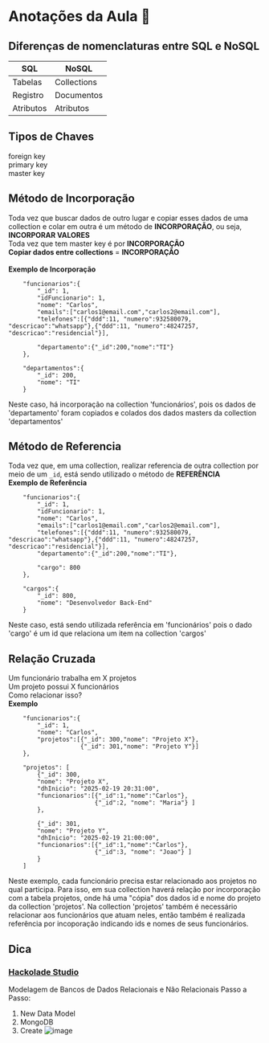 # Anotações da Aula 📝

## Diferenças de nomenclaturas entre SQL e NoSQL
| SQL | NoSQL |
| --- | --- |
| Tabelas | Collections |
| Registro | Documentos |
| Atributos | Atributos |

## Tipos de Chaves
foreign key<br>
primary key<br>
master key<br>

## Método de Incorporação
Toda vez que buscar dados de outro lugar e copiar esses dados de uma collection e colar em outra é um método de **INCORPORAÇÃO**, ou seja, **INCORPORAR VALORES**<br>
Toda vez que tem master key é por **INCORPORAÇÃO**<br>
**Copiar dados entre collections** = **INCORPORAÇÃO**<br><br>
**Exemplo de Incorporação**
```
    "funcionarios":{
        "_id": 1,
        "idFuncionario": 1,
        "nome": "Carlos",
        "emails":["carlos1@email.com","carlos2@email.com"],
        "telefones":[{"ddd":11, "numero":932580079, "descricao":"whatsapp"},{"ddd":11, "numero":48247257, "descricao":"residencial"}],
        
        "departamento":{"_id":200,"nome":"TI"} 
    },
    
    "departamentos":{
        "_id": 200,
        "nome": "TI"
    }
```
Neste caso, há incorporação na collection 'funcionários', pois os dados de 'departamento' foram copiados e colados dos dados masters da collection 'departamentos' 

## Método de Referencia
Toda vez que, em uma collection, realizar referencia de outra collection por meio de um ``_id``, está sendo utilizado o método de **REFERÊNCIA**<br>
**Exemplo de Referência**
```
    "funcionarios":{
        "_id": 1,
        "idFuncionario": 1,
        "nome": "Carlos",
        "emails":["carlos1@email.com","carlos2@email.com"],
        "telefones":[{"ddd":11, "numero":932580079, "descricao":"whatsapp"},{"ddd":11, "numero":48247257, "descricao":"residencial"}],
        "departamento":{"_id":200,"nome":"TI"},

        "cargo": 800
    },
    
    "cargos":{
        "_id": 800,
        "nome": "Desenvolvedor Back-End"
    }
```
Neste caso, está sendo utilizada referência em 'funcionários' pois o dado 'cargo' é um id que relaciona um item na collection 'cargos'

## Relação Cruzada
Um funcionário trabalha em X projetos<br>
Um projeto possui X funcionários<br>
Como relacionar isso?<br>
**Exemplo**
```
    "funcionarios":{
        "_id": 1,
        "nome": "Carlos",
        "projetos":[{"_id": 300,"nome": "Projeto X"},
                    {"_id": 301,"nome": "Projeto Y"}]
    },
    
    "projetos": [
        {"_id": 300,
        "nome": "Projeto X",
        "dhInicio": "2025-02-19 20:31:00",
        "funcionarios":[{"_id":1,"nome":"Carlos"},
                        {"_id":2, "nome": "Maria"} ]
        },

        {"_id": 301,
        "nome": "Projeto Y",
        "dhInicio": "2025-02-19 21:00:00",
        "funcionarios":[{"_id":1,"nome":"Carlos"},
                        {"_id":3, "nome": "Joao"} ]
        }
    ]
```
Neste exemplo, cada funcionário precisa estar relacionado aos projetos no qual participa. Para isso, em sua collection haverá relação por incorporação com a tabela projetos, onde há uma "cópia" dos dados id e nome do projeto da collection 'projetos'. Na collection 'projetos' também é necessário relacionar aos funcionários que atuam neles, então também é realizada referência por incoporação indicando ids e nomes de seus funcionários.

## Dica
### [Hackolade Studio](https://studio.hackolade.com)
Modelagem de Bancos de Dados Relacionais e Não Relacionais
Passo a Passo:
1. New Data Model
2. MongoDB
3. Create
![image](https://github.com/user-attachments/assets/56b08849-07fc-4d40-a38a-24151354c139)
